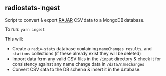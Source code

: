 ## radiostats-ingest

Script to convert & export [RAJAR](https://www.rajar.co.uk/listening/quarterly_listening.php) CSV data to a MongoDB database.

To run:
`yarn ingest`

This will:
 - Create a `radio-stats` database containing `nameChanges`, `results`, and `stations` collections (if these already exist they will be deleted)
 - Import data form any valid CSV files in the `/input` directory & check it for consistency against any name change data in `/data/nameChanges`
 - Convert CSV data to the DB schema & insert it in the database.
